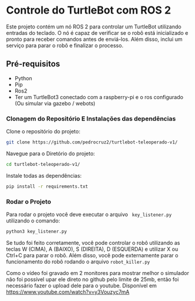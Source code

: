 # Controle do TurtleBot com ROS 2

Este projeto contém um nó ROS 2 para controlar um TurtleBot utilizando entradas do teclado. O nó é capaz de verificar se o robô está inicializado e pronto para receber comandos antes de enviá-los. Além disso, inclui um serviço para parar o robô e finalizar o processo.

## Pré-requisitos

- Python
- Pip
- Ros2
- Ter um TurtleBot3 conectado com a raspberry-pi e o ros configurado (Ou simular via gazebo / webots)
### Clonagem do Repositório E Instalações das dependências

Clone o repositório do projeto:
```sh
git clone https://github.com/pedrocruz2/turtlebot-teleoperado-v1/
```
Navegue para o Diretório do projeto: 
```sh
cd turtlebot-teleoperado-v1/
```
Instale todas as dependências: 
```sh
pip install -r requirements.txt
```
### Rodar o Projeto
Para rodar o projeto você deve executar o arquivo ``` key_listener.py``` utilizando o comando:
```sh
python3 key_listener.py
```
Se tudo foi feito corretamente, você pode controlar o robô utilizando as teclas W (CIMA), A (BAIXO), S (DIREITA), D (ESQUERDA) e utilizar X ou Ctrl+C para parar o robô. Além disso, você pode externamente parar o funcionamento do robô rodando o arquivo ```robot_killer.py```

Como o vídeo foi gravado em 2 monitores para mostrar melhor o simulador não foi possível upar ele direto no github pelo limite de 25mb, então foi necessário fazer o upload dele para o youtube.
Disponível em https://www.youtube.com/watch?v=y3Vouzyc7mA




